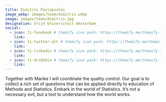 ```yaml
---
title: Dimitris Pavlopoulos
image_webp: images/team/dimitris.webp
image: images/team/dimitris.jpg
designation: Vrije Universiteit Amsterdam
social:
  - icon: ti-facebook # themify icon pack: https://themify.me/themify-icons
    link:
  - icon: ti-twitter-alt # themify icon pack: https://themify.me/themify-icons
    link:
  - icon: ti-linkedin # themify icon pack: https://themify.me/themify-icons
    link:
  - icon: ti-dribbble # themify icon pack: https://themify.me/themify-icons
    link:
---
```


Together with Marike I will coordinate the quality control. Our goal is to collect a rich set of questions that can be applied directly to education of Methods and Statistics. Embark in the world of Statistics. It’s not a necessary evil, but a tool to understand how the world works.